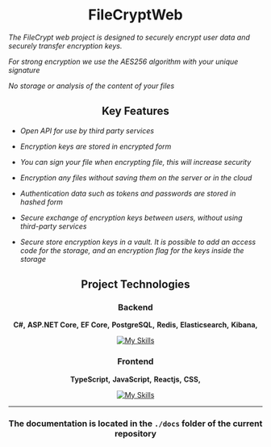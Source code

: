 <div align="center">

# FileCryptWeb

</div>

*The FileCrypt web project is designed to securely encrypt user data and securely transfer encryption keys.*

*For strong encryption we use the AES256 algorithm with your unique signature*

*No storage or analysis of the content of your files*

<div align="center">

## Key Features

</div>

* *Open API for use by third party services*

* *Encryption keys are stored in encrypted form*

* *You can sign your file when encrypting file, this will increase security*

* *Encryption any files without saving them on the server or in the cloud*

* *Authentication data such as tokens and passwords are stored in hashed form*

* *Secure exchange of encryption keys between users, without using third-party services*

* *Secure store encryption keys in a vault. It is possible to add an access code for the storage, and an encryption flag for the keys inside the storage*
 
<div align="center">

## Project Technologies

### Backend
**C#,**
**ASP.NET Core,**
**EF Core,**
**PostgreSQL,**
**Redis,**
**Elasticsearch,**
**Kibana,**

[![My Skills](https://skillicons.dev/icons?i=cs,docker,dotnet,redis,elasticsearch,postgres&perline=3)](https://skillicons.dev)

### Frontend
**TypeScript,**
**JavaScript,**
**Reactjs,**
**CSS,**

[![My Skills](https://skillicons.dev/icons?i=js,react,ts,html,vite,css&perline=3)](https://skillicons.dev)

---

### The documentation is located in the **`./docs`** folder of the current repository

</div>
